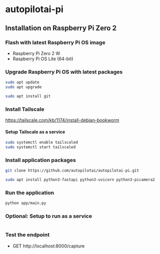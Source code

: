 # autopilotai-pi

## Installation on Raspberry Pi Zero 2

### Flash with latest Raspberry Pi OS image
- Raspberry Pi Zero 2 W
- Raspberry Pi OS Lite (64-bit)

### Upgrade Raspberry Pi OS with latest packages
```sh
sudo apt update
sudo apt upgrade

sudo apt install git
```
### Install Tailscale
https://tailscale.com/kb/1174/install-debian-bookworm

#### Setup Tailscale as a service
```sh
sudo systemctl enable tailscaled
sudo systemctl start tailscaled
```

### Install application packages
```sh
git clone https://github.com/autopilotai/autopilotai-pi.git

sudo apt install python3-fastapi python3-uvicorn python3-picamera2
```

### Run the application
```sh
python app/main.py
```

### Optional: Setup to run as a service
```sh
```

### Test the endpoint
- GET http://localhost:8000/capture